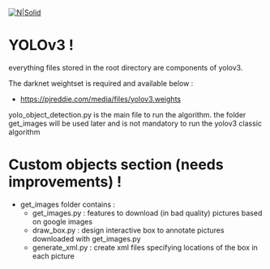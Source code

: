 [![N|Solid](https://cldup.com/dTxpPi9lDf.thumb.png)](https://nodesource.com/products/nsolid)

# YOLOv3 !
everything files stored in the root directory are components of yolov3.

The darknet weightset is required and available below :
  - https://pjreddie.com/media/files/yolov3.weights

 yolo_object_detection.py is the main file to run the algorithm.
the folder get_images will be used later and is not mandatory to run the yolov3 classic algorithm

# Custom objects section (needs improvements) !

  - get_images folder contains :
    * get_images.py : features to download (in bad quality) pictures based on google images 
    * draw_box.py : design interactive box to annotate pictures downloaded with get_images.py
    * generate_xml.py : create xml files specifying locations of the box in each picture
 